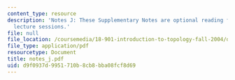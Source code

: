 ```yaml
---
content_type: resource
description: 'Notes J: These Supplementary Notes are optional reading for the corresponding
  lecture sessions.'
file: null
file_location: /coursemedia/18-901-introduction-to-topology-fall-2004/d9f0937d9951710b8cb8bba08fcf8d69_notes_j.pdf
file_type: application/pdf
resourcetype: Document
title: notes_j.pdf
uid: d9f0937d-9951-710b-8cb8-bba08fcf8d69
---
```

